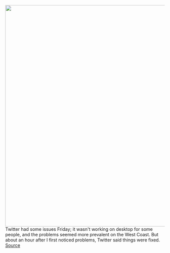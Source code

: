 <img src='https://cdn.vox-cdn.com/thumbor/jLEaCDUNiSJFHn11C3TlxX98hdo=/0x0:2040x1360/1200x800/filters:focal(857x517:1183x843)/cdn.vox-cdn.com/uploads/chorus_image/image/70498547/acastro_180827_1777_0004.0.jpg' width='700px' /><br/>
Twitter had some issues Friday; it wasn't working on desktop for some people, and the problems seemed more prevalent on the West Coast. But about an hour after I first noticed problems, Twitter said things were fixed.
<a href='https://www.theverge.com/2022/2/11/22929356/twitter-down-outage-west-coast'> Source <a/>